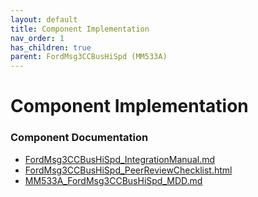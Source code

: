 ```yaml
---
layout: default
title: Component Implementation
nav_order: 1
has_children: true
parent: FordMsg3CCBusHiSpd (MM533A)
---
```

# Component Implementation
### Component Documentation

- [FordMsg3CCBusHiSpd_IntegrationManual.md](doc/FordMsg3CCBusHiSpd_IntegrationManual.md)
- [FordMsg3CCBusHiSpd_PeerReviewChecklist.html](doc/FordMsg3CCBusHiSpd_PeerReviewChecklist.html)
- [MM533A_FordMsg3CCBusHiSpd_MDD.md](doc/MM533A_FordMsg3CCBusHiSpd_MDD.md)


